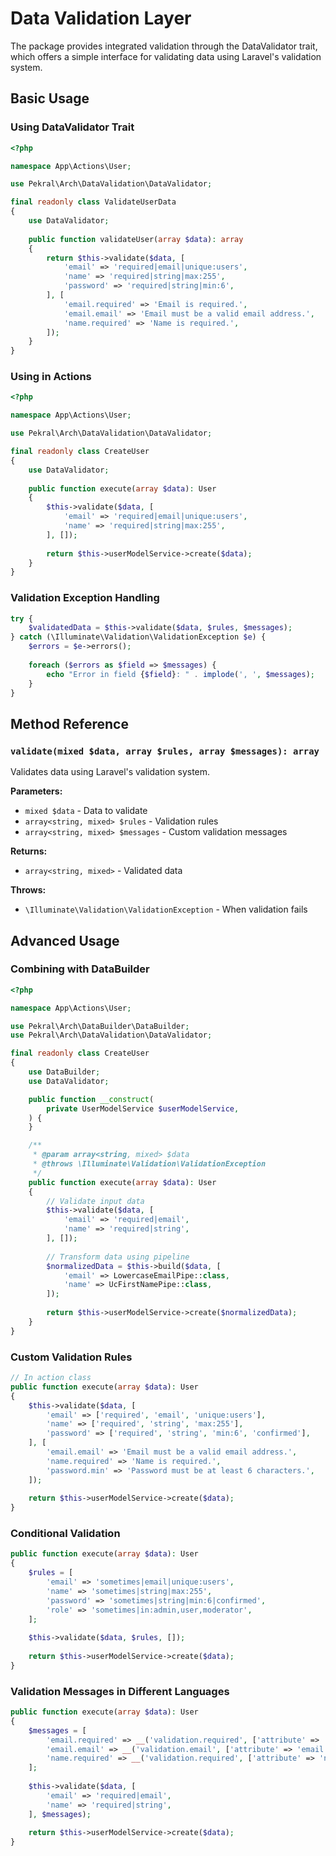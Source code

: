 # Data Validation Layer

The package provides integrated validation through the DataValidator trait, which offers a simple interface for validating data using Laravel's validation system.

## Basic Usage

### Using DataValidator Trait

```php
<?php

namespace App\Actions\User;

use Pekral\Arch\DataValidation\DataValidator;

final readonly class ValidateUserData
{
    use DataValidator;
    
    public function validateUser(array $data): array
    {
        return $this->validate($data, [
            'email' => 'required|email|unique:users',
            'name' => 'required|string|max:255',
            'password' => 'required|string|min:6',
        ], [
            'email.required' => 'Email is required.',
            'email.email' => 'Email must be a valid email address.',
            'name.required' => 'Name is required.',
        ]);
    }
}
```

### Using in Actions

```php
<?php

namespace App\Actions\User;

use Pekral\Arch\DataValidation\DataValidator;

final readonly class CreateUser
{
    use DataValidator;
    
    public function execute(array $data): User
    {
        $this->validate($data, [
            'email' => 'required|email|unique:users',
            'name' => 'required|string|max:255',
        ], []);
        
        return $this->userModelService->create($data);
    }
}
```

### Validation Exception Handling

```php
try {
    $validatedData = $this->validate($data, $rules, $messages);
} catch (\Illuminate\Validation\ValidationException $e) {
    $errors = $e->errors();
    
    foreach ($errors as $field => $messages) {
        echo "Error in field {$field}: " . implode(', ', $messages);
    }
}
```

## Method Reference

### `validate(mixed $data, array $rules, array $messages): array`

Validates data using Laravel's validation system.

**Parameters:**
- `mixed $data` - Data to validate
- `array<string, mixed> $rules` - Validation rules
- `array<string, mixed> $messages` - Custom validation messages

**Returns:**
- `array<string, mixed>` - Validated data

**Throws:**
- `\Illuminate\Validation\ValidationException` - When validation fails

## Advanced Usage

### Combining with DataBuilder

```php
<?php

namespace App\Actions\User;

use Pekral\Arch\DataBuilder\DataBuilder;
use Pekral\Arch\DataValidation\DataValidator;

final readonly class CreateUser
{
    use DataBuilder;
    use DataValidator;

    public function __construct(
        private UserModelService $userModelService,
    ) {
    }

    /**
     * @param array<string, mixed> $data
     * @throws \Illuminate\Validation\ValidationException
     */
    public function execute(array $data): User
    {
        // Validate input data
        $this->validate($data, [
            'email' => 'required|email',
            'name' => 'required|string',
        ], []);
        
        // Transform data using pipeline
        $normalizedData = $this->build($data, [
            'email' => LowercaseEmailPipe::class,
            'name' => UcFirstNamePipe::class,
        ]);
        
        return $this->userModelService->create($normalizedData);
    }
}
```

### Custom Validation Rules

```php
// In action class
public function execute(array $data): User
{
    $this->validate($data, [
        'email' => ['required', 'email', 'unique:users'],
        'name' => ['required', 'string', 'max:255'],
        'password' => ['required', 'string', 'min:6', 'confirmed'],
    ], [
        'email.email' => 'Email must be a valid email address.',
        'name.required' => 'Name is required.',
        'password.min' => 'Password must be at least 6 characters.',
    ]);
    
    return $this->userModelService->create($data);
}
```

### Conditional Validation

```php
public function execute(array $data): User
{
    $rules = [
        'email' => 'sometimes|email|unique:users',
        'name' => 'sometimes|string|max:255',
        'password' => 'sometimes|string|min:6|confirmed',
        'role' => 'sometimes|in:admin,user,moderator',
    ];
    
    $this->validate($data, $rules, []);
    
    return $this->userModelService->create($data);
}
```

### Validation Messages in Different Languages

```php
public function execute(array $data): User
{
    $messages = [
        'email.required' => __('validation.required', ['attribute' => 'email']),
        'email.email' => __('validation.email', ['attribute' => 'email']),
        'name.required' => __('validation.required', ['attribute' => 'name']),
    ];
    
    $this->validate($data, [
        'email' => 'required|email',
        'name' => 'required|string',
    ], $messages);
    
    return $this->userModelService->create($data);
}
```
